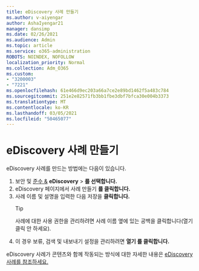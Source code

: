 ```yaml
---
title: eDiscovery 사례 만들기
ms.author: v-aiyengar
author: AshaIyengar21
manager: dansimp
ms.date: 02/26/2021
ms.audience: Admin
ms.topic: article
ms.service: o365-administration
ROBOTS: NOINDEX, NOFOLLOW
localization_priority: Normal
ms.collection: Adm_O365
ms.custom:
- "3200003"
- "7221"
ms.openlocfilehash: 61e466d9ec203a66a7ce2e89bd1462f5a483c784
ms.sourcegitcommit: 251e2e82571fb3bb1fbe3dbf7bfca30e004b3373
ms.translationtype: MT
ms.contentlocale: ko-KR
ms.lasthandoff: 03/05/2021
ms.locfileid: "50465077"
---
```

# <a name="create-an-ediscovery-case"></a>eDiscovery 사례 만들기

eDiscovery 사례를 만드는 방법에는 다음이 있습니다.

1. 보안 및 [준수 &](https://go.microsoft.com/fwlink/p/?linkid=2077143) **eDiscovery**  >  **를 선택합니다.**
1. eDiscovery 페이지에서 사례 만들기 **를 클릭합니다.**
1. 사례 이름 및 설명을 입력한 다음 저장을 **클릭합니다.**
    > [!TIP]
    >사례에 대한 사용 권한을 관리하려면 사례 이름 옆에 있는 공백을 클릭합니다(열기 클릭 안 하세요).
1. 이 경우 보류, 검색 및 내보내기 설정을 관리하려면 **열기 를 클릭합니다.**

eDiscovery 사례가 콘텐츠와 함께 작동되는 방식에 대한 자세한 내용은 [eDiscovery 사례를 참조하세요.](https://go.microsoft.com/fwlink/?linkid=2101589)
